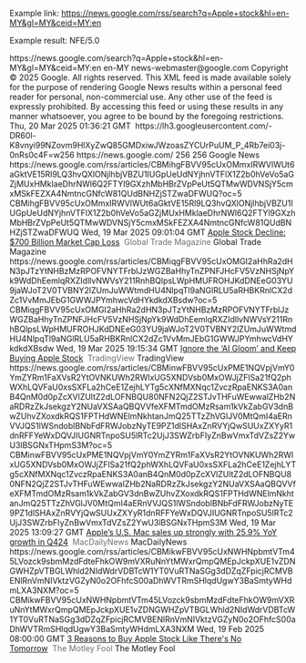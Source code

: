 Example link: https://news.google.com/rss/search?q=Apple+stock&hl=en-MY&gl=MY&ceid=MY:en

Example result:
<rss xmlns:media="http://search.yahoo.com/mrss/" version="2.0">
<channel>
<generator>NFE/5.0</generator>
<title>"Apple stock" - Google News</title>
<link>https://news.google.com/search?q=Apple+stock&hl=en-MY&gl=MY&ceid=MY:en</link>
<language>en-MY</language>
<webMaster>news-webmaster@google.com</webMaster>
<copyright>Copyright © 2025 Google. All rights reserved. This XML feed is made available solely for the purpose of rendering Google News results within a personal feed reader for personal, non-commercial use. Any other use of the feed is expressly prohibited. By accessing this feed or using these results in any manner whatsoever, you agree to be bound by the foregoing restrictions.</copyright>
<lastBuildDate>Thu, 20 Mar 2025 01:36:21 GMT</lastBuildDate>
<image>
<title>Google News</title>
<url>https://lh3.googleusercontent.com/-DR60l-K8vnyi99NZovm9HlXyZwQ85GMDxiwJWzoasZYCUrPuUM_P_4Rb7ei03j-0nRs0c4F=w256</url>
<link>https://news.google.com/</link>
<height>256</height>
<width>256</width>
</image>
<description>Google News</description>
<item>
<title>Apple Stock Decline: $700 Billion Market Cap Loss - Global Trade Magazine</title>
<link>https://news.google.com/rss/articles/CBMihgFBVV95cUxOMmxIRWVlWUt6aGktVE15Rl9LQ3hvQXlONjlhbjVBZU1IUGpUeUdNYjhnVTFlX1Z2b0hVeVo5aGZjMUxHMklaeDhrNWl6Q2FTYl9GXzhMbHBrZVpPeUt5QTMwWDVNSjY5cmxMSkFEZXA4NmtncGNfcW81QUdBNHZjSTZwaDFWUQ?oc=5</link>
<guid isPermaLink="false">CBMihgFBVV95cUxOMmxIRWVlWUt6aGktVE15Rl9LQ3hvQXlONjlhbjVBZU1IUGpUeUdNYjhnVTFlX1Z2b0hVeVo5aGZjMUxHMklaeDhrNWl6Q2FTYl9GXzhMbHBrZVpPeUt5QTMwWDVNSjY5cmxMSkFEZXA4NmtncGNfcW81QUdBNHZjSTZwaDFWUQ</guid>
<pubDate>Wed, 19 Mar 2025 09:01:04 GMT</pubDate>
<description><a href="https://news.google.com/rss/articles/CBMihgFBVV95cUxOMmxIRWVlWUt6aGktVE15Rl9LQ3hvQXlONjlhbjVBZU1IUGpUeUdNYjhnVTFlX1Z2b0hVeVo5aGZjMUxHMklaeDhrNWl6Q2FTYl9GXzhMbHBrZVpPeUt5QTMwWDVNSjY5cmxMSkFEZXA4NmtncGNfcW81QUdBNHZjSTZwaDFWUQ?oc=5" target="_blank">Apple Stock Decline: $700 Billion Market Cap Loss</a>&nbsp;&nbsp;<font color="#6f6f6f">Global Trade Magazine</font></description>
<source url="https://www.globaltrademag.com">Global Trade Magazine</source>
</item>
<item>
<title>Ignore the ‘AI Gloom’ and Keep Buying Apple Stock - TradingView</title>
<link>https://news.google.com/rss/articles/CBMiqgFBVV95cUxOMGI2aHhRa2dHN3pJTzYtNHBzMzRPOFVNYTFrblJzWGZBaHhyTnZPNFJHcFV5VzNHSjNpYk9WdDhEemlqRXZIdllvNWVsY211RnhBQlpsLWpHMUFROHJKdDNEeG03YU9jaWJoT2V0TVBNY2lZUmJuWWtmdHU4NlpqTl9aNGlRLU5aRHBKRnlCX2dZc1VvMmJEbG1GWWJPYmhwcVdHYkdkdXBsdw?oc=5</link>
<guid isPermaLink="false">CBMiqgFBVV95cUxOMGI2aHhRa2dHN3pJTzYtNHBzMzRPOFVNYTFrblJzWGZBaHhyTnZPNFJHcFV5VzNHSjNpYk9WdDhEemlqRXZIdllvNWVsY211RnhBQlpsLWpHMUFROHJKdDNEeG03YU9jaWJoT2V0TVBNY2lZUmJuWWtmdHU4NlpqTl9aNGlRLU5aRHBKRnlCX2dZc1VvMmJEbG1GWWJPYmhwcVdHYkdkdXBsdw</guid>
<pubDate>Wed, 19 Mar 2025 19:15:34 GMT</pubDate>
<description><a href="https://news.google.com/rss/articles/CBMiqgFBVV95cUxOMGI2aHhRa2dHN3pJTzYtNHBzMzRPOFVNYTFrblJzWGZBaHhyTnZPNFJHcFV5VzNHSjNpYk9WdDhEemlqRXZIdllvNWVsY211RnhBQlpsLWpHMUFROHJKdDNEeG03YU9jaWJoT2V0TVBNY2lZUmJuWWtmdHU4NlpqTl9aNGlRLU5aRHBKRnlCX2dZc1VvMmJEbG1GWWJPYmhwcVdHYkdkdXBsdw?oc=5" target="_blank">Ignore the ‘AI Gloom’ and Keep Buying Apple Stock</a>&nbsp;&nbsp;<font color="#6f6f6f">TradingView</font></description>
<source url="https://www.tradingview.com">TradingView</source>
</item>
<item>
<title>Apple’s U.S. Mac sales up strongly with 25.9% YoY growth in Q424 - MacDailyNews</title>
<link>https://news.google.com/rss/articles/CBMinwFBVV95cUxPME1NQVpjVmY0YmZYRm1FaXVsR2YtOVNKUWh2RWlxUG5XNDVsb0MxOWJjZFlSa21fQ2phWXhLQVFaU0xsSXFLa2hCeE1ZejhLYTg5cXNfMXNqc1ZvczRpaENKS3A0anB4QnM0d0pZcXVlZUltZ2dLOFNBQU80NFN2QjZ2STJvTHFuWEwwalZHb2NaRDRzZkJsekgzY2NUaVXSAaQBQVVfeXFMTmdOMzRsam1kVkZabGV3dnBwZUhvZXoxdkRQS1FPTHdWNElmNkhtanJmQ25TTzZhVGlJV0MtQmI4aERnVVJQS1lWSndoblBNbFdFRWJobzNyTE9PZ1dlSHAxZnRVYjQwSUUxZXYyR1dnRFFYeWxDQVJIUGNRTnpoSU5lRTc2UjJ3SWZrbFIyZnBwVmxTdVZsZ2YwU3lBSGNxTHpmS3M?oc=5</link>
<guid isPermaLink="false">CBMinwFBVV95cUxPME1NQVpjVmY0YmZYRm1FaXVsR2YtOVNKUWh2RWlxUG5XNDVsb0MxOWJjZFlSa21fQ2phWXhLQVFaU0xsSXFLa2hCeE1ZejhLYTg5cXNfMXNqc1ZvczRpaENKS3A0anB4QnM0d0pZcXVlZUltZ2dLOFNBQU80NFN2QjZ2STJvTHFuWEwwalZHb2NaRDRzZkJsekgzY2NUaVXSAaQBQVVfeXFMTmdOMzRsam1kVkZabGV3dnBwZUhvZXoxdkRQS1FPTHdWNElmNkhtanJmQ25TTzZhVGlJV0MtQmI4aERnVVJQS1lWSndoblBNbFdFRWJobzNyTE9PZ1dlSHAxZnRVYjQwSUUxZXYyR1dnRFFYeWxDQVJIUGNRTnpoSU5lRTc2UjJ3SWZrbFIyZnBwVmxTdVZsZ2YwU3lBSGNxTHpmS3M</guid>
<pubDate>Wed, 19 Mar 2025 13:09:27 GMT</pubDate>
<description><a href="https://news.google.com/rss/articles/CBMinwFBVV95cUxPME1NQVpjVmY0YmZYRm1FaXVsR2YtOVNKUWh2RWlxUG5XNDVsb0MxOWJjZFlSa21fQ2phWXhLQVFaU0xsSXFLa2hCeE1ZejhLYTg5cXNfMXNqc1ZvczRpaENKS3A0anB4QnM0d0pZcXVlZUltZ2dLOFNBQU80NFN2QjZ2STJvTHFuWEwwalZHb2NaRDRzZkJsekgzY2NUaVXSAaQBQVVfeXFMTmdOMzRsam1kVkZabGV3dnBwZUhvZXoxdkRQS1FPTHdWNElmNkhtanJmQ25TTzZhVGlJV0MtQmI4aERnVVJQS1lWSndoblBNbFdFRWJobzNyTE9PZ1dlSHAxZnRVYjQwSUUxZXYyR1dnRFFYeWxDQVJIUGNRTnpoSU5lRTc2UjJ3SWZrbFIyZnBwVmxTdVZsZ2YwU3lBSGNxTHpmS3M?oc=5" target="_blank">Apple’s U.S. Mac sales up strongly with 25.9% YoY growth in Q424</a>&nbsp;&nbsp;<font color="#6f6f6f">MacDailyNews</font></description>
<source url="https://macdailynews.com">MacDailyNews</source>
</item>
<item>
<title>3 Reasons to Buy Apple Stock Like There's No Tomorrow - The Motley Fool</title>
<link>https://news.google.com/rss/articles/CBMikwFBVV95cUxNWHNpbmtVTm45LVozck9sbmMzdFdteFhkOW9mVXRuNnYtMWxrQmpQMEpJckpXUE1vZDNGWHZpVTBGLWhld2NIdWdrVDBTcW1YT0VuRTNaSGg3dDZqZFpicjRCMVBENlRnVmNIVktzVGZyN0o2OFhfcS00aDhWVTRmSHlqdUgwY3BaSmtyWHdmLXA3NXM?oc=5</link>
<guid isPermaLink="false">CBMikwFBVV95cUxNWHNpbmtVTm45LVozck9sbmMzdFdteFhkOW9mVXRuNnYtMWxrQmpQMEpJckpXUE1vZDNGWHZpVTBGLWhld2NIdWdrVDBTcW1YT0VuRTNaSGg3dDZqZFpicjRCMVBENlRnVmNIVktzVGZyN0o2OFhfcS00aDhWVTRmSHlqdUgwY3BaSmtyWHdmLXA3NXM</guid>
<pubDate>Wed, 19 Feb 2025 08:00:00 GMT</pubDate>
<description><a href="https://news.google.com/rss/articles/CBMikwFBVV95cUxNWHNpbmtVTm45LVozck9sbmMzdFdteFhkOW9mVXRuNnYtMWxrQmpQMEpJckpXUE1vZDNGWHZpVTBGLWhld2NIdWdrVDBTcW1YT0VuRTNaSGg3dDZqZFpicjRCMVBENlRnVmNIVktzVGZyN0o2OFhfcS00aDhWVTRmSHlqdUgwY3BaSmtyWHdmLXA3NXM?oc=5" target="_blank">3 Reasons to Buy Apple Stock Like There's No Tomorrow</a>&nbsp;&nbsp;<font color="#6f6f6f">The Motley Fool</font></description>
<source url="https://www.fool.com">The Motley Fool</source>
</item>
</channel>
</rss>